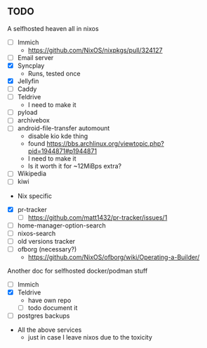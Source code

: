 ## TODO

A selfhosted heaven all in nixos

- [ ] Immich
  - https://github.com/NixOS/nixpkgs/pull/324127
- [ ] Email server
- [x] Syncplay
  - Runs, tested once
- [x] Jellyfin
- [ ] Caddy
- [ ] Teldrive
  - I need to make it
- [ ] pyload
- [ ] archivebox
- [ ] android-file-transfer automount
  - disable kio kde thing
  - found https://bbs.archlinux.org/viewtopic.php?pid=1944871#p1944871
  - I need to make it
  - Is it worth it for ~12MiBps extra?
- [ ] Wikipedia
- [ ] kiwi

- Nix specific
- [x] pr-tracker
  - [ ] https://github.com/matt1432/pr-tracker/issues/1
- [ ] home-manager-option-search
- [ ] nixos-search
- [ ] old versions tracker
- [ ] ofborg (necessary?)
  - https://github.com/NixOS/ofborg/wiki/Operating-a-Builder/

Another doc for selfhosted docker/podman stuff

- [ ] Immich
- [x] Teldrive
  - have own repo
  - [ ] todo document it
- [ ] postgres backups

- All the above services
  - just in case I leave nixos due to the toxicity
